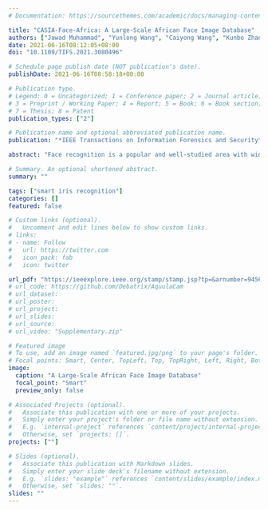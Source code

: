 ```yaml
---
# Documentation: https://sourcethemes.com/academic/docs/managing-content/

title: "CASIA-Face-Africa: A Large-Scale African Face Image Database"
authors: ["Jawad Muhammad", "Yunlong Wang", "Caiyong Wang", "Kunbo Zhang", "Zhenan Sun"]
date: 2021-06-16T08:12:05+08:00
doi: "10.1109/TIFS.2021.3080496"

# Schedule page publish date (NOT publication's date).
publishDate: 2021-06-16T08:58:18+00:00

# Publication type.
# Legend: 0 = Uncategorized; 1 = Conference paper; 2 = Journal article;
# 3 = Preprint / Working Paper; 4 = Report; 5 = Book; 6 = Book section;
# 7 = Thesis; 8 = Patent
publication_types: ["2"]

# Publication name and optional abbreviated publication name.
publication: "*IEEE Transactions on Information Forensics and Security*"

abstract: "Face recognition is a popular and well-studied area with wide applications in our society. However, racial bias had been proven to be inherent in most State Of The Art (SOTA) face recognition systems. Many investigative studies on face recognition algorithms have reported higher false positive rates of African subjects cohorts than the other cohorts. Lack of large-scale African face image databases in public domain is one of the main restrictions in studying the racial bias problem of face recognition. To this end, we collect a face image database namely CASIA-Face-Africa which contains 38,546 images of 1,183 African subjects. Multi-spectral cameras are utilized to capture the face images under various illumination settings. Demographic attributes and facial expressions of the subjects are also carefully recorded. For landmark detection, each face image in the database is manually labeled with 68 facial keypoints. A group of evaluation protocols are constructed according to different applications, tasks, partitions and scenarios. The performances of SOTA face recognition algorithms without re-training are reported as baselines. The proposed database along with its face landmark annotations, evaluation protocols and preliminary results form a good benchmark to study the essential aspects of face biometrics for African subjects, especially face image preprocessing, face feature analysis and matching, facial expression recognition, sex/age estimation, ethnic classification, face image generation, etc. The database can be downloaded from our website."

# Summary. An optional shortened abstract.
summary: ""

tags: ["smart iris recognition"]
categories: []
featured: false

# Custom links (optional).
#   Uncomment and edit lines below to show custom links.
# links:
# - name: Follow
#   url: https://twitter.com
#   icon_pack: fab
#   icon: twitter

url_pdf: "https://ieeexplore.ieee.org/stamp/stamp.jsp?tp=&arnumber=9456939"
# url_code: https://github.com/Debatrix/AquulaCam
# url_dataset:
# url_poster:
# url_project:
# url_slides: 
# url_source:
# url_video: "Supplementary.zip"

# Featured image
# To use, add an image named `featured.jpg/png` to your page's folder. 
# Focal points: Smart, Center, TopLeft, Top, TopRight, Left, Right, BottomLeft, Bottom, BottomRight.
image:
  caption: "A Large-Scale African Face Image Database"
  focal_point: "Smart"
  preview_only: false

# Associated Projects (optional).
#   Associate this publication with one or more of your projects.
#   Simply enter your project's folder or file name without extension.
#   E.g. `internal-project` references `content/project/internal-project/index.md`.
#   Otherwise, set `projects: []`.
projects: [""]

# Slides (optional).
#   Associate this publication with Markdown slides.
#   Simply enter your slide deck's filename without extension.
#   E.g. `slides: "example"` references `content/slides/example/index.md`.
#   Otherwise, set `slides: ""`.
slides: ""
---
```

